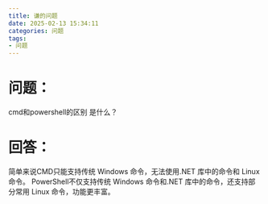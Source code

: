```yaml
---
title: 谦的问题
date: 2025-02-13 15:34:11
categories: 问题
tags:
- 问题
---
```


# 问题：
cmd和powershell的区别 是什么？
# 回答：
简单来说CMD只能支持传统 Windows 命令，无法使用.NET 库中的命令和 Linux 命令。
PowerShell不仅支持传统 Windows 命令和.NET 库中的命令，还支持部分常用 Linux 命令，功能更丰富。

